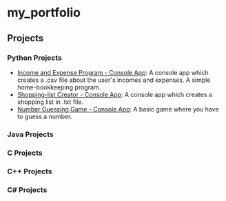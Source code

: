 # my_portfolio

## Projects

### Python Projects
- [Income and Expense Program - Console App](https://github.com/MMilan0901/python_console_apps.git): A console app which creates a .csv file about the user's incomes and expenses. A simple home-bookkeeping program.
- [Shopping-list Creator - Console App](https://github.com/MMilan0901/python_console_apps.git): A console app which creates a shopping list in .txt file.
- [Number Guessing Game - Console App](https://github.com/MMilan0901/python_console_apps.git): A basic game where you have to guess a number.

### Java Projects

### C Projects

### C++ Projects

### C# Projects
